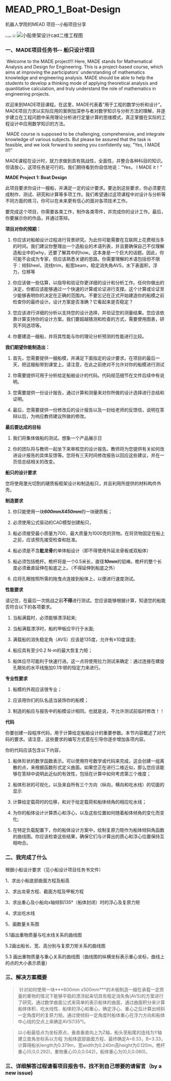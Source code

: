 # MEAD_PRO_1_Boat-Design
机器人学院的MEAD 项目--小船项目分享

<img src="F:\机器人学院资料\Homework\MADE_Project\MADE_PRO_1_Boat Design\答辩待用图片\心动号.jpg" alt="心动号" style="zoom: 33%;" />

<img src="F:\机器人学院资料\Homework\MADE_Project\MADE_PRO_1_Boat Design\答辩待用图片\小船solidwords三维模型图.jpg" style="zoom: 55%;" />

<img src="F:\机器人学院资料\Homework\MADE_Project\MADE_PRO_1_Boat Design\答辩待用图片\小船骨架设计cad二维工程图.jpg" alt="小船骨架设计cad二维工程图" style="zoom:107%;" />



### 一、MADE项目任务书-- 船只设计项目

​		Welcome to the MADE project!!! Here, MADE stands for Mathematical Analysis and Design for Engineering. This is a project-based course, which aims at improving the participators’ understanding of mathematics knowledge and engineering analysis. MADE should be able to help the students to develop a thinking mode of applying theoretical analysis and quantitative calculation, and truly understand the role of mathematics in engineering projects. 

​		欢迎来到MADE项目课程。在这里，MADE代表着“用于工程的数学分析和设计”。MADE项目力求以实际应用的案例加深参与者对数学知识与分析方法的理解，并逐步建立在工程问题中采用理论分析进行定量计算的思维模式，真正掌握在实际的工程设计中应用数学知识的方法。

​		MADE course is supposed to be challenging, comprehensive, and integrate knowledge of various subjects. But please be assured that the task is feasible, and we look forward to seeing you confidently say, ”Yes, I MADE it!!”

​		MADE课程在设计时，就力求做到具有挑战性，全面性，并整合各种科目的知识。但请放心，这项任务是可行的。我们期待看到你自信地说：“Yes， I MADE it！”

 

**MADE Project 1: Boat Design**

此项目要求你设计一艘船，并满足一定的设计要求。要达到这些要求，你必须要完成制作、测试、研究和计算等多项工作。我们希望通过这项课程中对设计与分析等不同方面的练习，你可以在未来更有信心的面对各项技术工作。

要完成这个项目，你需要各类工作，制作各类零件，并完成你的设计工作。最后，你要展示你的作品，并通过答辩。

 

**项目对你的预期：**

1. 你应该对船舶设计过程进行背景研究。为此你可能需要在互联网上花费相当多的时间。我们建议你整理出一个造船业的术语列表，并且要确保自己不仅理解造船业中的why，还要了解其中的how。这本身是一个巨大的话题。因此，你可能不会成为专家，但应该熟悉关键的思路。你需要理解的术语包括但不限于：倾斜heel，流线trim，船宽beam，稳定消失角AVS，水下表面积，浮力，位移等

2. 你应该做一些估算，以指导和验证你更详细的设计和分析工作。任何你做出的决定，你都应该能够通过一个快速的计算或论证进行支撑。这个计算或论证至少能够表明你的决定在正确的范围内。不要忘记在正式开始建造你的船模之前检查你的最终设计。设计方案是否准确？它看起来是否稳定？

3. 您应该进行详细的分析以支持您的设计选择，并验证您的测量结果。您应该依靠计算支持你的设计方案。我们要超越猜测和检查的方式，需要使用图表，研究不同选项等。

4. 你要建造一艘船，并将其性能与你的理论分析预测的性能进行比较。

 

**我们期望你能制造出：**

1. 首先，您需要提供一艘船模，并满足下面指定的设计要求。在项目的最后一天，把这艘船带到课堂上。请注意，在此之前绝对不允许对你的船模进行测试

2. 你需要提供可用于分析给定船舶设计的代码。代码规范细节在文件后续中有说明。

3. 您需要提供一份设计报告，通过计算和测量来对你所做的设计选择进行总结和证明。

4. 最后，您需要提供一份修改后的设计报告以及一封给老师的反馈信，说明在答辩以后，为响应教师建议所做的修改。

 

**最后要达成的目标**

1. 我们将集体做船的测试。想象一个产品展示日

2. 你的团队将与教师一起坐下来审核您的设计报告。教师将为您提供有关如何改进设计报告的具体反馈等。您将有三天时间修改报告以回应这些建议，并在一页信总结相关的改变。

 

**船只的设计要求**

您将使用激光切割的硬质板框架设计和制造船只，并且利用所提供的材料构件外壳。

 

**制造要求**

1. 你只能使用一块***600mmX450mm***的一块硬质板；

2. 必须使用公式驱动的CAD模型创建船只，

3. 船必须接受最小质量为700，最大质量为1000克的货物。在将货物固定在船上之前，应该预先接受检查和批准。

4. 船必须是不含**舭龙骨**的单体船设计（即不得使用外延龙骨板或双船体）

5. 船必须包括桅杆。桅杆将是一个0.5米长，直径***10mm***的铝棒。桅杆的整个长度必须垂直延伸在船底之上。（不得延伸到船底之外）

6. 应将孔眼按照所需的拖曳点连接到船体上，以便进行速度测试。

 

**性能要求**

请记住，在最后一次挑战之前**不得**进行测试。您应该能够根据计算，知道您的船能否符合以下的各项要求。

1. 当船满载时，必须能够漂浮起来;

2. 当船满载漂浮时，船的甲板应平行于水面;

3. 满载船的消失稳定角（AVS）应该是135度，允许有±10度误差;

4. 船应具有至少0.2 N-m的最大恢复力矩；

5. 船体应尽可能利于快速行进。这一点将使用拉力测试来确定：通过连接在螺旋孔眼处的水平线施加0.1牛顿的恒定力来进行。

 

**专业性要求**

1. 船模的外观应该很专业；

2. 应该用你们的队名适当装饰你的船模；

3. 制造的船应与报告中的船模设计相同。也就是说，不允许测试前临时修改！！

 

**代码**

你要创建一段程序代码，用于计算给定船舶设计的重要参数。本节内容概述了对代码的要求。请注意，这些要求的编写方式意在引导你逐步增加各项内容。

你的代码应该包含以下内容，

1. 船体形状的数学函数表示。可以使用符号数学或代码来完成，这会创建一组离散的点，来根据函数形式定义曲面。如果您正在进行二维近似，那么您应该能够在答辩中说明此近似的有效性，包括在计算中如何考虑第三个维度； 

2. 船体形状的可视化，以及来自所有三个方向（纵向，横向和吃水线）的切面的显示

3. 计算给定载荷时的位移，和对于给定载荷和船体倾角的相应吃水线；

4. 为你的船体设计计算质心和浮心，以及这些位置如何随着船体倾角的变化而变化;

5. 在特定负载配置下，你的船体设计方案中，绘制复原力矩作为船体倾斜角函数的曲线图。你应该检查这些结果，确保它们与计算出的质心和浮心位置保持互相吻合。

   


### 二、我完成了什么

根据小船设计要求（见小船设计项目任务书文件）

1、求出小船底部曲面方程及船高

2、求出龙骨方程、截面方程及甲板方程

3、求出重心及小船向x轴倾斜135°（船体封闭）时的浮心及复原力矩

4、求出吃水线

5、画数量关系图

5.1画出重物质量与吃水线关系的曲线图

5.2画出船长、宽、高分别与复原力矩关系的曲线图

5.3 画出重物质量与重心关系的曲线图（曲线图的纵横坐标表示重心坐标，曲线上的点的大小表示质量）

### 三、解决方案概要

> ​	针对如何使用一块***600mm x500mm\***的木板制造一艘在承载一定质量的重物的情况下能够平稳的漂浮起来切具有稳定消失角(AVS)的方案进行了研究。通过数学曲面公式来简单的表示船体的曲面，通过曲面积分来计算船体体积、吃水线性、船体的浮心和重心，确定浮心、重心之后计算出倾斜一定角度时的复原力矩。通过使倾斜一定角度时船体重心在浮力方向和船体中心线的交点上来确定AVS(135°)。

>  	以小船最低点为坐标原点，垂直垂直向上为Z轴，船头至船尾的连线为Y轴建立直角坐标系以方程                                为船体底部曲面方程，最终确定A=8.33，B=3.33，计算得船长length为0.379m，宽width为0.240m高height为0.120m，桅杆重心(0,0,0.292)，重物重心(0,0,0.042)，船体重心为(0,0,0.080)。

### 三、详细解答过程请看项目报告书，找不到自己想要的请留言（by a new issue)